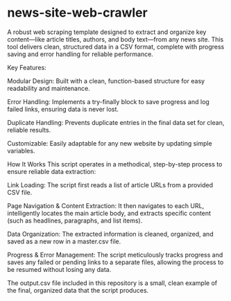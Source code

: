 # news-site-web-crawler
A robust web scraping template designed to extract and organize key content—like article titles, authors, and body text—from any news site. This tool delivers clean, structured data in a CSV format, complete with progress saving and error handling for reliable performance.

Key Features:

Modular Design: Built with a clean, function-based structure for easy readability and maintenance.

Error Handling: Implements a try-finally block to save progress and log failed links, ensuring data is never lost.

Duplicate Handling: Prevents duplicate entries in the final data set for clean, reliable results.

Customizable: Easily adaptable for any new website by updating simple variables.


How It Works
This script operates in a methodical, step-by-step process to ensure reliable data extraction:

Link Loading: The script first reads a list of article URLs from a provided CSV file.

Page Navigation & Content Extraction: It then navigates to each URL, intelligently locates the main article body, and extracts specific content (such as headlines, paragraphs, and list items).

Data Organization: The extracted information is cleaned, organized, and saved as a new row in a master.csv file.

Progress & Error Management: The script meticulously tracks progress and saves any failed or pending links to a separate files, allowing the process to be resumed without losing any data.

The output.csv file included in this repository is a small, clean example of the final, organized data that the script produces.
